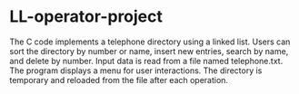 # LL-operator-project
The C code implements a telephone directory using a linked list. Users can sort the directory by number or name, insert new entries, search by name, and delete by number. Input data is read from a file named telephone.txt. The program displays a menu for user interactions. The directory is temporary and reloaded from the file after each operation.
